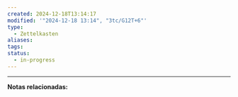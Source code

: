 ```yaml
---
created: 2024-12-18T13:14:17
modified: '"2024-12-18 13:14", "3tc/G12T+6"'
type:
  - Zettelkasten
aliases: 
tags: 
status:
  - in-progress
---
```



--- 
 **Notas relacionadas:**
 